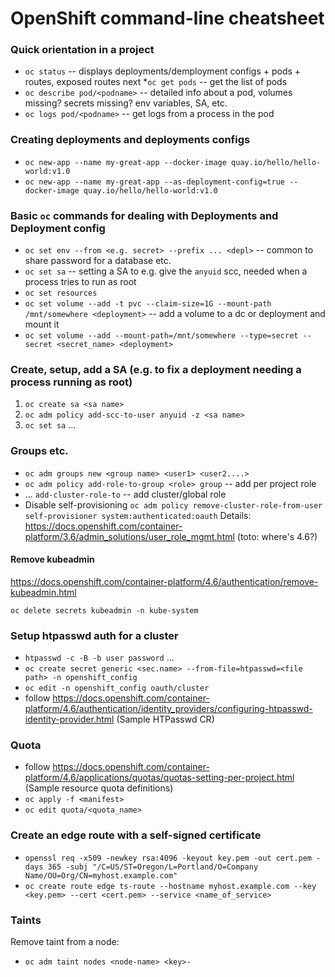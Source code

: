 # OpenShift command-line cheatsheet

### Quick orientation in a project

 * `oc status` -- displays deployments/demployment configs + pods + routes, exposed routes
next
 *`oc get pods` -- get the list of pods
 * `oc describe pod/<podname>` -- detailed info about a pod, volumes missing? secrets missing? env variables, SA, etc.
 * `oc logs pod/<podname>` -- get logs from a process in the pod

### Creating deployments and deployments configs
 * `oc new-app --name my-great-app --docker-image quay.io/hello/hello-world:v1.0`
 * `oc new-app --name my-great-app --as-deployment-config=true --docker-image quay.io/hello/hello-world:v1.0`

### Basic `oc` commands for dealing with Deployments and Deployment config

 * `oc set env --from <e.g. secret> --prefix ... <depl>` -- common to share password for a database etc.
 * `oc set sa` -- setting a SA to e.g. give the `anyuid` scc, needed when a process tries to run as root
 * `oc set resources`
 * `oc set volume --add -t pvc --claim-size=1G --mount-path /mnt/somewhere <deployment>` -- add a volume to a dc or deployment and mount it
 * `oc set volume --add --mount-path=/mnt/somewhere --type=secret --secret <secret_name> <deployment>`

### Create, setup, add a SA (e.g. to fix a deployment needing a process running as root)
 1. `oc create sa <sa name>`
 1. `oc adm policy add-scc-to-user anyuid -z <sa name>`
 1. `oc set sa` ...

### Groups etc.
 * `oc adm groups new <group name> <user1> <user2....>`
 * `oc adm policy add-role-to-group <role> group` -- add per project role
 * ... `add-cluster-role-to` -- add cluster/global role
 * Disable self-provisioning `oc adm policy remove-cluster-role-from-user self-provisioner system:authenticated:oauth`
Details: https://docs.openshift.com/container-platform/3.6/admin_solutions/user_role_mgmt.html (toto: where's 4.6?)

#### Remove kubeadmin

https://docs.openshift.com/container-platform/4.6/authentication/remove-kubeadmin.html

`oc delete secrets kubeadmin -n kube-system`

### Setup htpasswd auth for a cluster
 * `htpasswd -c -B -b user password` ...
 * `oc create secret generic <sec.name> --from-file=htpasswd=<file path> -n openshift_config`
 * `oc edit -n openshift_config oauth/cluster`
 * follow https://docs.openshift.com/container-platform/4.6/authentication/identity_providers/configuring-htpasswd-identity-provider.html (Sample HTPasswd CR)

### Quota
 * follow https://docs.openshift.com/container-platform/4.6/applications/quotas/quotas-setting-per-project.html (Sample resource quota definitions)
 * `oc apply -f <manifest>`
 * `oc edit quota/<quota_name>`
 
### Create an edge route with a self-signed certificate
 * `openssl req -x509 -newkey rsa:4096 -keyout key.pem -out cert.pem -days 365 -subj "/C=US/ST=Oregon/L=Portland/O=Company Name/OU=Org/CN=myhost.example.com"`
 * `oc create route edge ts-route --hostname myhost.example.com --key <key.pem> --cert <cert.pem> --service <name_of_service>`


### Taints
 Remove taint from a node:
* `oc adm taint nodes <node-name> <key>-`
